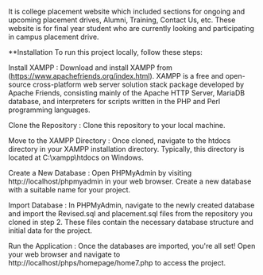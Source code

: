 It is college placement website which included sections for ongoing and upcoming placement drives, Alumni, Training, Contact Us, etc. These website is for final year student who are currently looking and participating in campus placement drive.

**Installation
To run this project locally, follow these steps:

Install XAMPP : Download and install XAMPP from (https://www.apachefriends.org/index.html). XAMPP is a free and open-source cross-platform web server solution stack package developed by Apache Friends, consisting mainly of the Apache HTTP Server, MariaDB database, and interpreters for scripts written in the PHP and Perl programming languages.

Clone the Repository : Clone this repository to your local machine.

Move to the XAMPP Directory : Once cloned, navigate to the htdocs directory in your XAMPP installation directory. Typically, this directory is located at C:\xampp\htdocs on Windows.

Create a New Database : Open PHPMyAdmin by visiting http://localhost/phpmyadmin in your web browser. Create a new database with a suitable name for your project.

Import Database : In PHPMyAdmin, navigate to the newly created database and import the Revised.sql and placement.sql files from the repository you cloned in step 2. These files contain the necessary database structure and initial data for the project.

Run the Application : Once the databases are imported, you're all set! Open your web browser and navigate to http://localhost/phps/homepage/home7.php to access the project.
